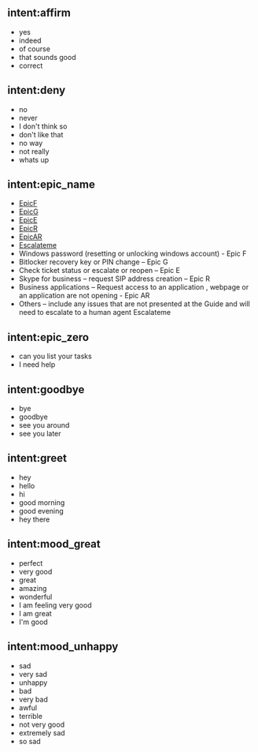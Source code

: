 ## intent:affirm
- yes
- indeed
- of course
- that sounds good
- correct

## intent:deny
- no
- never
- I don't think so
- don't like that
- no way
- not really
- whats up

## intent:epic_name
- [EpicF](EPICNAME) 
- [EpicG](EPICNAME)
- [EpicE](EPICNAME)
- [EpicR](EPICNAME)
- [EpicAR](EPICNAME)
- [Escalateme](EPICNAME) 
- Windows password (resetting or unlocking windows account)  - Epic F 
- Bitlocker recovery key or PIN change – Epic G 
- Check ticket status or escalate or reopen – Epic E 
- Skype for business – request SIP address creation – Epic R
- Business applications – Request access to an application , webpage or an application are not opening  - Epic AR
- Others – include any issues that are not presented at the Guide and will need to escalate to a human agent Escalateme

## intent:epic_zero
- can you list your tasks
- I need help

## intent:goodbye
- bye
- goodbye
- see you around
- see you later

## intent:greet
- hey
- hello
- hi
- good morning
- good evening
- hey there

## intent:mood_great
- perfect
- very good
- great
- amazing
- wonderful
- I am feeling very good
- I am great
- I'm good

## intent:mood_unhappy
- sad
- very sad
- unhappy
- bad
- very bad
- awful
- terrible
- not very good
- extremely sad
- so sad

